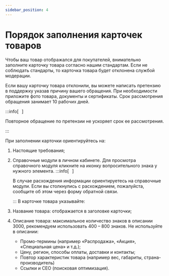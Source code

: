 ```yaml
---
sidebar_position: 4
---
```


# Порядок заполнения карточек товаров
Чтобы ваш товар отображался для покупателей, внимательно заполните карточку товара согласно нашим стандартам. Если не соблюдать стандарты, то карточка товара будет отклонена службой модерации.

Если вашу карточку товара отклонили, вы можете написать претензию в поддержку указав причину вашего обращения. При необходимости приложите фото товара, документы и сертификаты.
Срок рассмотрения обращения занимает 10 рабочих дней.

:::info[⠀]
    
Повторное обращение по претензии не ускоряет срок ее рассмотрения.

:::

При заполнении карточки ориентируйтесь на:
1. Настоящие требования;
2. Справочные модули в личном кабинете.
    Для просмотра справочного модуля кликните на иконку вопросительного знака у нужного элемента.
    :::info[⠀]
    
    В случае расхождения информации ориентируетесь на справочные модули. Если вы столкнулись с расхождением, пожалуйста, сообщите об этом через форму обратной связи.
    
    :::
В карточке товара указывайте:
1. Название товара: отображается в заголовке карточки;
2. Описание товара: максимальное количество знаков в описании 3000, рекомендуем использовать 400 – 800 знаков.
    Не используйте в описании: 
    - Промо-термины (например «Распродажа», «Акция», «Специальная цена» и т.д.); 
    - Цену, регион, способы оплаты, доставки и контакты;
    - Повтор характеристик товара (например вес, габариты, страна-производитель)
    - Ссылки и СЕО (поисковая оптимизация).
